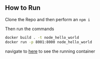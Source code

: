 ## How to Run

Clone the Repo and then perform an `npm i`

Then run the commands

```bash
docker build . -t node_hello_world
docker run -p 8001:8000 node_hello_world
```

navigate to [here](http://localhost:8001) to see the running container
